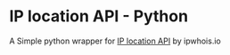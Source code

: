 # IP location API - Python
A Simple python wrapper for <a href="https://ipwhois.io">IP location API</a> by ipwhois.io